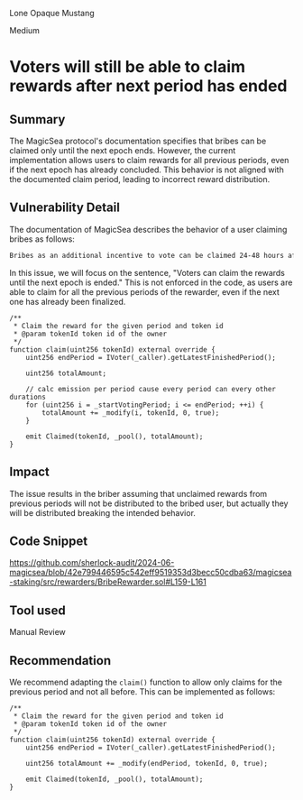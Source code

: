 Lone Opaque Mustang

Medium

# Voters will still be able to claim rewards after next period has ended

## Summary

The MagicSea protocol's documentation specifies that bribes can be claimed only until the next epoch ends. However, the current implementation allows users to claim rewards for all previous periods, even if the next epoch has already concluded. This behavior is not aligned with the documented claim period, leading to incorrect reward distribution.

## Vulnerability Detail

The documentation of MagicSea describes the behavior of a user claiming bribes as follows:

```txt
Bribes as an additional incentive to vote can be claimed 24-48 hours after an epoch has ended. Voters can claim the rewards until the next epoch is ended. Unclaimed rewards will be sent back to the briber.
```

In this issue, we will focus on the sentence, "Voters can claim the rewards until the next epoch is ended." This is not enforced in the code, as users are able to claim for all the previous periods of the rewarder, even if the next one has already been finalized.

```solidity
/**
 * Claim the reward for the given period and token id
 * @param tokenId token id of the owner
 */
function claim(uint256 tokenId) external override {
    uint256 endPeriod = IVoter(_caller).getLatestFinishedPeriod();

    uint256 totalAmount;

    // calc emission per period cause every period can every other durations
    for (uint256 i = _startVotingPeriod; i <= endPeriod; ++i) {
        totalAmount += _modify(i, tokenId, 0, true);
    }

    emit Claimed(tokenId, _pool(), totalAmount);
}
```

## Impact

The issue results in the briber assuming that unclaimed rewards from previous periods will not be distributed to the bribed user, but actually they will be distributed breaking the intended behavior.

## Code Snippet

https://github.com/sherlock-audit/2024-06-magicsea/blob/42e799446595c542eff9519353d3becc50cdba63/magicsea-staking/src/rewarders/BribeRewarder.sol#L159-L161

## Tool used

Manual Review

## Recommendation

We recommend adapting the `claim()` function to allow only claims for the previous period and not all before. This can be implemented as follows:

```solidity
/**
 * Claim the reward for the given period and token id
 * @param tokenId token id of the owner
 */
function claim(uint256 tokenId) external override {
    uint256 endPeriod = IVoter(_caller).getLatestFinishedPeriod();

    uint256 totalAmount += _modify(endPeriod, tokenId, 0, true);

    emit Claimed(tokenId, _pool(), totalAmount);
}
```
